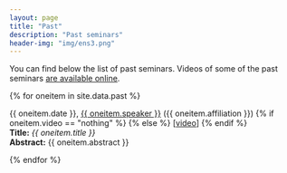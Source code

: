 ```yaml
---
layout: page
title: "Past"
description: "Past seminars"
header-img: "img/ens3.png"
---
```


You can find below the list of past seminars. Videos of some of the past seminars [are available online](????).



{% for oneitem in site.data.past %}
<p>
  {{ oneitem.date }}, <a href="{{ oneitem.url }}">{{ oneitem.speaker }}</a> ({{ oneitem.affiliation }})
  {% if oneitem.video == "nothing" %}
  {% else %}
    [<a href="{{ oneitem.video }}">video</a>]
  {% endif %}
  <br/>
  <b>Title:</b> <i>{{ oneitem.title }}</i><br/>
  <b>Abstract:</b> {{ oneitem.abstract }}
  </p>
{% endfor %}
